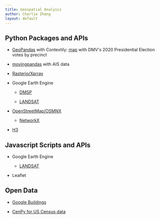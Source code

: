 ```yaml
---
title: Geospatial Analysis
author: Charlie Zhang
layout: default
---
```


## Python Packages and APIs

* [GeoPandas](https://nbviewer.org/github/ccxzhang/GeoSpatialAnalysis/blob/main/python/0.1.geopandas.ipynb) with Contextily: [map](/output/DMV_2020_PreElec.html) with DMV's 2020 Presidential Election votes by precinct

* [movingpandas](https://nbviewer.org/github/ccxzhang/GeoSpatialAnalysis/blob/main/python/0.0.6.movingpandas.ipynb) with AIS data

* [Rasterio/Xarray](https://nbviewer.org/github/ccxzhang/GeoSpatialAnalysis/blob/main/python/0.2.rasterio.ipynb)

* Google Earth Engine

  * [DMSP](https://nbviewer.org/github/ccxzhang/GeoSpatialAnalysis/blob/main/python/0.3.1.gee_dmsp.ipynb)

  * [LANDSAT](https://nbviewer.org/github/ccxzhang/GeoSpatialAnalysis/blob/main/python/0.3.gee_landsat.ipynb)

* [OpenStreetMap/OSMNX](https://nbviewer.org/github/ccxzhang/GeoSpatialAnalysis/blob/main/python/0.4.osm.ipynb)

  * [NetworkX](https://nbviewer.org/github/ccxzhang/GeoSpatialAnalysis/blob/main/python/other-networkx.ipynb)

* [H3](https://nbviewer.org/github/ccxzhang/GeoSpatialAnalysis/blob/main/python/0.5.h3-py.ipynb)

## Javascript Scripts and APIs

* Google Earth Engine

  * [LANDSAT](/js/landsat_ndvi.js)

* Leaflet

## Open Data

* [Google Buildings](https://nbviewer.org/github/ccxzhang/GeoSpatialAnalysis/blob/main/python/other-googlebuildings.ipynb)

* [CenPy for US Census data](https://nbviewer.org/github/ccxzhang/GeoSpatialAnalysis/blob/main/python/other-cenpy.ipynb)
